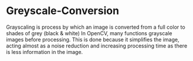 # Greyscale-Conversion
Grayscaling is process by which an image is converted from a full color to shades of grey (black & white)
In OpenCV, many functions grayscale images before processing. This is done because it simplifies the image, acting almost as a noise reduction and increasing processing time as there is less information in the image.
